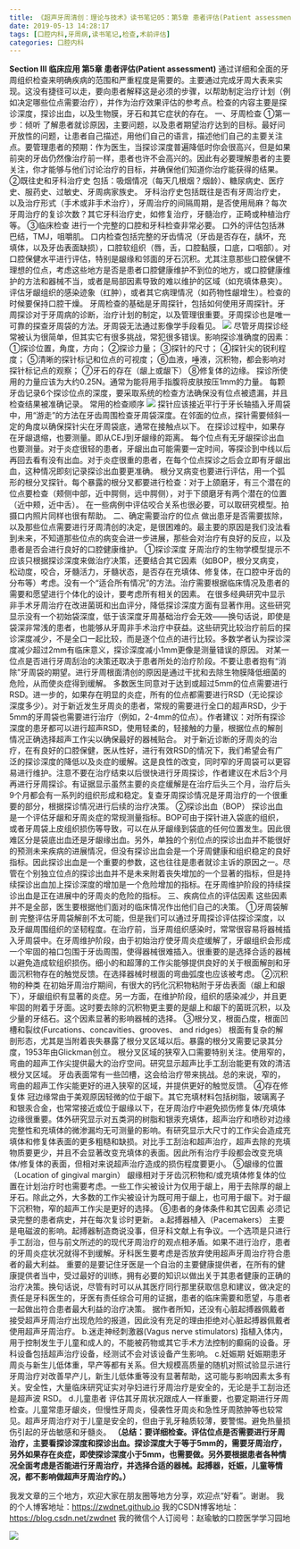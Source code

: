 ```yaml
---
title: 《超声牙周清创：理论与技术》读书笔记05：第5章 患者评估(Patient assessment)
date: 2019-05-13 14:28:17
tags: [口腔内科,牙周病,读书笔记,检查,术前评估]
categories: 口腔内科
---
```

**Section III 临床应用
第5章 患者评估(Patient assessment)**
通过详细和全面的牙周组织检查来明确疾病的范围和严重程度是需要的。主要通过完成牙周大表来实现。这没有捷径可以走，要向患者解释这是必须的步骤，以帮助制定治疗计划（例如决定哪些位点需要治疗），并作为治疗效果评估的参考点。检查的内容主要是探诊深度，探诊出血，以及生物膜，牙石和其它症状的存在。
一、牙周检查
①第一步：倾听
了解患者就诊原因，主要问题，以及患者期望治疗达到的目标。最好问开放性的问题，让患者自己描述，用他们自己的语言，描述他们自己的主要关注点。要管理患者的预期：作为医生，当探诊深度普遍降低时你会很高兴，但是如果前突的牙齿仍然像治疗前一样，患者也许不会高兴的。因此有必要理解患者的主要关注，你才能够与他们讨论治疗的目标，并确保他们知道你治疗能获得的结果。
②既往史和牙科治疗史
包括：吸烟情况（每天几根烟？烟龄）、糖尿病史、医疗史、服药史、过敏史、牙周病家族史。
牙科治疗史包括既往是否有牙周治疗史，以及治疗形式（手术或非手术治疗），牙周治疗的间隔周期，是否使用局麻？每次牙周治疗的复诊次数？其它牙科治疗史，如修复治疗，牙髓治疗，正畸或种植治疗等。
③临床检查
进行一个完整的口腔和牙科检查非常必要。
口外的评估包括淋巴结，TMJ，咀嚼肌。
口内检查包括完整的牙齿情况（牙齿是否存在，龋坏，充填体，以及牙齿表面缺损），口腔软组织（唇，舌，口腔黏膜，口底，口咽部）。对口腔保健水平进行评估，特别是龈缘和邻面的牙石沉积。尤其注意那些口腔保健不理想的位点，考虑这些地方是否是患者口腔健康维护不到位的地方，或口腔健康维护的方法和器械不当，或者是局部因素导致的难以维护的区域（如充填体悬突）。评估牙龈组织的感染迹象（红肿），或者其它病理情况（如药物性龈增生）。检查的时候要保持口腔干燥。
牙周检查的基础是牙周探针，包括如何使用牙周探针。牙周探诊对于牙周病的诊断，治疗计划的制定，以及管理很重要。牙周探诊也是唯一可靠的探查牙周袋的方法。牙周袋无法通过影像学手段看见。
![](https://zymblog-1258069789.cos.ap-chengdu.myqcloud.com/blog0125-csyzzl05/01.png)
尽管牙周探诊经常被认为很简单，但其实它有很多挑战，常犯很多错误。影响探诊准确度的因素：
①探诊位置，角度，方向；
②探诊力量；
③探针的尺寸；
④探针尖的锐利程度；
⑤清晰的探针标记和位点的可视度；
⑥血液，唾液，沉积物，都会影响对探针标记点的观察；
⑦牙石的存在（龈上或龈下）
⑧修复体的边缘。
探诊所使用的力量应该为大约0.25N。通常为能将用手指腹将皮肤按压1mm的力量。
每颗牙齿记录6个探诊位点的深度，要采取系统的检查方法确保没有位点被遗漏，并且检查结果被准确记录。
常用的检查顺序
![](https://zymblog-1258069789.cos.ap-chengdu.myqcloud.com/blog0125-csyzzl05/02.png)
探针应该接近平行于牙长轴插入牙周袋中，用“游走”的方法在牙齿周围检查牙周袋深度。在邻面的位点，探针需要倾斜一定的角度以确保探针尖在牙周袋底，通常在接触点以下。
在探诊过程中，如果存在牙龈退缩，也要测量。即从CEJ到牙龈缘的距离。
每个位点有无牙龈探诊出血也要测量。对于炎症很轻的患者，牙龈出血可能需要一定时间，等探诊到中线以后再回去看有没有出血。对于炎症很重的患者，在每个位点探诊之后会立即有牙龈出血，这种情况即刻记录探诊出血要更准确。
根分叉病变也要进行评估，用一个弧形的根分叉探针。每个暴露的根分叉都要进行检查：对于上颌磨牙，有三个潜在的位点要检查（颊侧中部，近中腭侧，远中腭侧），对于下颌磨牙有两个潜在的位置（近中颊，近中舌）。
在一些病例中评估咬合关系也很必要，可以取研究模型。拍摄口内照片同样也很有帮助。
二、确定需要治疗的位点
做出患牙是否需要拔除，以及那些位点需要进行牙周清创的决定，是很困难的。最主要的原因是我们没法看到未来，不知道那些位点的病变会进一步进展，那些会对治疗有良好的反应，以及患者是否会进行良好的口腔健康维护。
①探诊深度
牙周治疗的生物学模型提示不应该只根据探诊深度来做治疗决策，还要结合其它因素（如BOP，根分叉病变，松动度，咬合，牙髓活力，牙髓状态，是否存在充填体、修复体，在口腔中牙齿的分布等）考虑。没有一个“适合所有情况”的方法。治疗需要根据临床情况及患者的需要和愿望进行个体化的设计，要考虑所有相关的因素。
在很多经典研究中显示非手术牙周治疗在改进菌斑和出血评分，降低探诊深度方面有显著作用。这些研究显示没有一个初始袋深度，低于该深度牙周基础治疗会无效——换句话说，即使是袋深非常浅的患者，也能够从牙周非手术治疗中获益。这些研究比较治疗前后的探诊深度减少，不是全口一起比较，而是逐个位点的进行比较。多数学者认为探诊深度减少超过2mm有临床意义，探诊深度减小1mm更像是测量错误的原因。
对某一位点是否进行牙周刮治的决策还取决于患者所处的治疗阶段。不要让患者抱有“消除”牙周袋的期望。进行牙周根面清创的原因是通过干扰和去除生物膜降低细菌的危险，从而使炎症得到缓解。
多数医生同意对于达到或超过5mm的位点需要进行RSD。进一步的，如果存在明显的炎症，所有的位点都需要进行RSD（无论探诊深度多少）。对于新近发生牙周炎的患者，常规的需要进行全口的超声RSD，少于5mm的牙周袋也需要进行治疗（例如，2-4mm的位点）。作者建议：对所有探诊深度的患牙都可以进行超声RSD，使用轻柔的，轻接触的力量，根据位点的解剖情况正确选择超声工作尖以确保最好的器械贴合。
对于新近诊断的牙周炎的治疗，在有良好的口腔保健，医从性好，进行有效RSD的情况下，我们希望会有广泛的探诊深度的降低以及炎症的缓解。这是良性的改变，同时窄的牙周袋可以更容易进行维护。注意不要在治疗结束以后很快进行牙周探诊，作者建议在术后3个月再进行牙周探诊。有证据显示虽然主要的炎症缓解是在治疗后头三个月，治疗后头9个月都会有一系列的组织形成和稳定。复查牙周探诊情况是牙周治疗的一个很重要的部分，根据探诊情况进行后续的治疗决策。
②探诊出血（BOP）
探诊出血是一个评估牙龈和牙周炎症的常规测量指标。BOP可由于探针进入袋底的组织，或者牙周袋上皮组织损伤等导致，可以在从牙龈缘到袋底的任何位置发生。因此很难区分是袋底出血还是牙龈缘出血。另外，单独的个别位点的探诊出血并不能很好的预测未来疾病的进展情况，但没有探诊出血会是一个牙周健康和组织稳定的良好指标。因此探诊出血是一个重要的参数，这也往往是患者就诊主诉的原因之一。尽管在个别独立位点的探诊出血并不是未来附着丧失增加的一个显著的指标，但是持续探诊出血加上探诊深度的增加是一个危险增加的指标。在牙周维护阶段的持续探诊出血是正在进展中的牙周炎的危险的指标。
三、疾病位点的评估因素
这些因素并不是全部，医生要根据他们面对的临床情况作出他们自己的决策。
①牙周袋解剖
完整评估牙周袋解剖不太可能，但是我们可以通过牙周探诊评估探诊深度，以及牙龈周围组织的坚韧程度。在治疗前，当牙周组织感染时，常常很容易将器械插入牙周袋中。在牙周维护阶段，由于初始治疗使牙周炎症缓解了，牙龈组织会形成一个牢固的袖口包围于牙齿周围，使得器械很难插入。很重要的是选择合适的器械以避免造成软组织损伤。细小的和超薄的工作尖能够提供良好的关于根面解剖和牙面沉积物存在的触觉反馈。在选择器械时根面的弯曲弧度也应该被考虑。
②沉积物的种类
在初始牙周治疗期间，有很大的钙化沉积物粘附于牙齿表面（龈上和龈下），牙龈组织有显著的炎症。另一方面，在维护阶段，组织的感染减少，并且更牢固的附着于牙面。这时要去除的沉积物更主要的是龈上和龈下的菌斑沉积，以及少量的牙结石。这个因素显著的影响器械的选择。
③根分叉，根面凸度，根面凹槽和裂纹(Furcations、concavities、grooves、 and ridges）
根面有复杂的解剖形态，尤其是当附着丧失暴露了根分叉区域以后。暴露的根分叉需要记录其分度，1953年由Glickman创立。 根分叉区域的狭窄入口需要特别关注。使用窄的，弯曲的超声工作尖提供最大的治疗空间。研究显示超声比手工刮治能更有效的清洁根分叉区域。
牙齿表面常有一些凹槽，这会给治疗带来挑战。总的来说，窄的，弯曲的超声工作尖能更好的进入狭窄的区域，并提供更好的触觉反馈。
④存在修复体
冠边缘常由于美观原因轻微的位于龈下。其它充填材料包括树脂，玻璃离子和银汞合金，也常常接近或位于龈缘以下，在牙周治疗中避免损伤修复体/充填体边缘很重要。体外研究显示对五类洞的树脂和银汞充填体，超声治疗和喷砂对边缘完整性和充填体的微渗漏均无可测量的影响。有研究显示大尺寸的工作尖会造成充填体和修复体表面的更多粗糙和缺损。对比手工刮治和超声治疗，超声去除的充填物质要更少，并且不会显著改变充填体的表面。因此所有治疗手段都会改变充填体/修复体的表面，但相对来说超声治疗造成的损伤程度要更小。
⑤龈缘的位置（Location of gingival margin）
龈缘相对于牙齿沉积物和/或充填体修复体的位置在计划治疗时也需要考虑。一些工作尖被设计为仅用于龈上，用于去除厚的龈上牙石。除此之外，大多数的工作尖被设计为既可用于龈上，也可用于龈下。对于龈下沉积物，窄的超声工作尖是更好的选择。
⑥患者的身体条件和其它因素
必须记录完整的患者病史，并在每次复诊时更新。
a.起搏器植入（Pacemakers）
主要是电磁波的影响。起搏器制造商说没事，但牙科文献上有争议。一个选项是只进行手工刮治，但与前文所述的的现代牙周治疗的观点相矛盾。如果不进行治疗，患者的牙周炎症状况就得不到缓解。牙科医生要考虑是否放弃使用超声牙周治疗符合患者的最大利益。
重要的是要记住牙医是一个自治的主要健康提供者，在所有的健康提供者当中，受过最好的训练，拥有必要的知识以做出关于其患者健康的正确的治疗决策。换句话说，尽管有时可以从其医疗同行那里获取信息和建议，做决定的责任是牙科医生的，牙医有责任综合可用的证据，患者的临床需要和愿望，与患者一起做出符合患者最大利益的治疗决策。
据作者所知，还没有心脏起搏器佩戴者接受超声牙周治疗出现危险的报道，因此没有充足的理由拒绝对心脏起搏器佩戴者使用超声牙周治疗。
b.迷走神经刺激器(Vagus nerve stimulators)
指植入体内，用于控制发生于儿童和成人的，不能被药物或其它手术方法控制的癫痫的设备。牙科设备包括超声治疗设备，经测试不会对该设备产生影响。
c.妊娠期
妊娠期患牙周炎与新生儿低体重，早产等都有关系。但大规模高质量的随机对照试验显示进行牙周治疗对改善早产儿，新生儿低体重等没有显著帮助，这可能与影响因素太多有关。安全性，大量临床研究证实对孕妇进行牙周治疗是安全的，无论是手工刮治还是超声波 RSD。
d.儿童患者
评估其牙周状况跟成人一样重要，也要定期进行牙周检查。儿童常患牙龈炎，但慢性牙周炎，侵袭性牙周炎和急性牙周脓肿等也较常见。超声牙周治疗对于儿童是安全的，但由于乳牙釉质较薄，要警惕。避免热量损伤引起的牙齿敏感和牙髓炎。
**（总结：要详细检查。评估位点是否需要进行牙周治疗，主要看探诊深度和探诊出血。探诊深度大于等于5mm的，需要牙周治疗，另外如果存在炎症，即使探诊深度小于5mm，也需要做。另外要根据患者各种情况全面考虑是否能进行牙周治疗，并选择合适的器械。起搏器，妊娠，儿童等情况，都不影响做超声牙周治疗的。）**

我发文章的三个地方，欢迎大家在朋友圈等地方分享，欢迎点“好看”。谢谢。
我的个人博客地址：https://zwdnet.github.io
我的CSDN博客地址：https://blog.csdn.net/zwdnet
我的微信个人订阅号：赵瑜敏的口腔医学学习园地

![](https://zymblog-1258069789.cos.ap-chengdu.myqcloud.com/other/wx.jpg)
